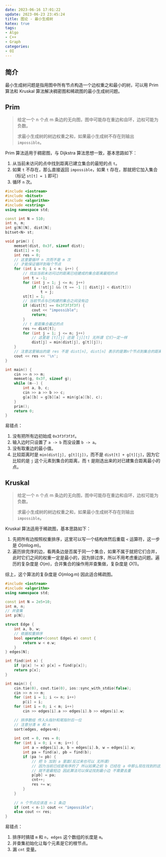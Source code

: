 ```yaml
---
date: 2023-06-16 17:01:22
update: 2023-06-23 23:45:24
title: 图论 - 最小生成树
katex: true
tags:
- Algo
- C++
- Graph
categories:
- OI
---
```


## 简介

最小生成树问题是指用图中所有节点构造一个边权重之和最小的树，可以用 Prim 算法和 Kruskal 算法解决稠密图和稀疏图的最小生成树问题。

## Prim

> 给定一个 n 个点 m 条边的无向图，图中可能存在重边和自环，边权可能为负数。
>
> 求最小生成树的树边权重之和，如果最小生成树不存在则输出 `impossible`。

Prim 算法适用于稠密图，与 Dijkstra 算法思想一致，基本思路如下：

1. 从当前未访问的点中找到距离已建立集合的最短的点 `t`。
2. 如果 `t` 不存在，那么直接返回 `impossible`，如果 `t` 存在，那就把它加入集合（标记 `st[t] = 1` 即可）
3. 循环 `n` 次。

```cpp
#include <iostream>
#include <bitset>
#include <algorithm>
#include <cstring>
using namespace std;

const int N = 510;
int n, m;
int g[N][N], dist[N];
bitset<N> st;

void prim() {
    memset(dist, 0x3f, sizeof dist);
    dist[1] = 0;
    int res = 0;
    // 这里要循环 n 次而不是 m 次
    // 才能保证循环到每个节点
    for (int i = 0; i < n; i++) {
        // 找出当前未访问过的距离已经建成的集合距离最短的点
        int t = -1;
        for (int j = 1; j <= n; j++)
            if (!st[j] && (t == -1 || dist[j] < dist[t]))
                t = j;
        st[t] = 1;
        // 当前节点与已构建的集合之间没有边
        if (dist[t] == 0x3f3f3f3f) {
            cout << "impossible";
            return;
        }
        // t 是距集合最近的点
        res += dist[t];
        for (int j = 1; j <= n; j++)
            // 这里是 [t][j] 还是 [j][t] 无所谓 它们一定一样
            dist[j] = min(dist[j], g[t][j]);
    }
    // 注意这里输出的是 res 不是 dist[n], dist[n] 表示的是第n个节点到集合的距离
    cout << res << '\n';
}

int main() {
    cin >> n >> m;
    memset(g, 0x3f, sizeof g);
    while (m--) {
        int a, b, c;
        cin >> a >> b >> c;
        g[a][b] = g[b][a] = min(g[a][b], c);
    }
    prim();
    return 0;
}
```

易错点：

1. 没有把所有边初始成 `0x3f3f3f3f`。
2. 输入边时只设置了 `a -> b` 而没设置 `b -> a`。
3. 没有取重边的最小值。
4. 比较距离时是 `min(dist[j], g[t][j])`，而不是 `dist[t] + g[t][j]`，因为它比较的是 `j` 这个元素到集合的距离，而 `t` 是刚选出来的对已建集合距离最小的点。

## Kruskal

> 给定一个 n 个点 m 条边的无向图，图中可能存在重边和自环，边权可能为负数。
>
> 求最小生成树的树边权重之和，如果最小生成树不存在则输出 `impossible`。

Kruskal 算法适用于稀疏图，基本思路如下：

1. 先把所有边按照权重排序，这里可以写一个结构体然后重载 `<` 运算符，这一步是 $O(m\log m)$。
2. 遍历排完序的边，看两条边是否属于同一个集合，如果不属于就把它们合并，此时它们之间的权重一定是最小的，因为排过序，所以不用考虑重边问题。遍历的复杂度是 $O(m)$，合并集合的操作用并查集做，复杂度是 $O(1)$。

综上，这个算法的复杂度是 $O(m \log m)$ 因此适合稀疏图。

```cpp
#include <iostream>
#include <algorithm>
using namespace std;

const int N = 2e5+10;
int m, n;
// 并查集
int p[N];

struct Edge {
    int a, b, w;
    // 依据权重排序
    bool operator<(const Edge& e) const {
        return w < e.w;
    }
} edges[N];

int find(int x) {
    if (p[x] != x) p[x] = find(p[x]);
    return p[x];
}

int main() {
    cin.tie(0), cout.tie(0), ios::sync_with_stdio(false);
    cin >> n >> m;
    for (int i = 1; i <= n; i++)
        p[i] = i;
    for (int i = 0; i < m; i++)
        cin >> edges[i].a >> edges[i].b >> edges[i].w;

    // 排序数组 传入头指针和尾指针后一位
    // 注意分清 m 和 n
    sort(edges, edges+m);
    
    int cnt = 0, res = 0;
    for (int i = 0; i < m; i++) {
        int a = edges[i].a, b = edges[i].b, w = edges[i].w;
        int pa = find(a), pb = find(b);
        if (pa != pb) {
            // 把 b 加到 a 里面(反过来也可以 无所谓)
            // 因为当前已经是有序的了 所以如果之前 b 已经在 a 中那么现在找到的这条边
            // 就不是最短边 因此算法可以保证找到最小边 不需要去重
            p[pb] = pa;
            cnt++;
            res += w;
        }
    }
    
    // n 个节点应该连 n-1 条边
    if (cnt < n-1) cout << "impossible";
    else cout << res;
}
```

易错点：

1. 排序时搞错 `m` 和 `n`，`edges` 这个数组的长度是 `m`。
2. 并查集初始化让每个元素是它的根节点。
3. 漏 `cnt` 变量。